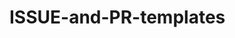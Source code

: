 # ISSUE-and-PR-templates


<!-- 
 TODO: テンプレートを追加
 - ISSUE_TEMPLATE
   - bug-report.yaml
   - feature-request.yaml
 - PULL_REQUEST_TEMPLATE 
-->
